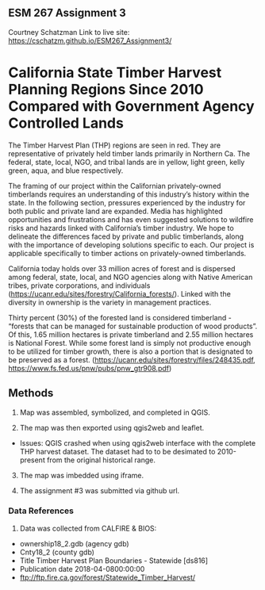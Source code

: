## ESM 267 Assignment 3

Courtney Schatzman
Link to live site: https://cschatzm.github.io/ESM267_Assignment3/

# California State Timber Harvest Planning Regions Since 2010 Compared with Government Agency Controlled Lands

The Timber Harvest Plan (THP) regions are seen in red. They are representative of privately held timber lands primarily in Northern Ca. The federal, state, local, NGO, and tribal lands are in yellow, light green, kelly green, aqua, and blue respectively. 

The framing of our project within the Californian privately-owned timberlands requires an understanding of this industry’s history within the state. In the following section, pressures experienced by the industry for both public and private land are expanded. Media has highlighted opportunities and frustrations and has even suggested solutions to wildfire risks and hazards linked with California’s timber industry. We hope to delineate the differences faced by private and public timberlands, along with the importance of developing solutions specific to each. Our project is applicable specifically to timber actions on privately-owned timberlands.

California today holds over 33 million acres of forest and is dispersed among federal, state, local, and NGO agencies along with Native American tribes, private corporations, and individuals (https://ucanr.edu/sites/forestry/California_forests/). Linked with the diversity in ownership is the variety in management practices. 

Thirty percent (30%) of the forested land is considered timberland - “forests that can be managed for sustainable production of wood products”. Of this, 1.65 million hectares is private timberland and 2.55 million hectares is National Forest. While some forest land is simply not productive enough to be utilized for timber growth, there is also a portion that is designated to be preserved as a forest. (https://ucanr.edu/sites/forestry/files/248435.pdf, https://www.fs.fed.us/pnw/pubs/pnw_gtr908.pdf) 

## Methods 

1) Map was assembled, symbolized, and completed in QGIS.

2) The map was then exported using qgis2web and leaflet.
  - Issues: QGIS crashed when using qgis2web interface with the complete THP harvest dataset. 
    The dataset had to to be desimated to 2010-present from the original historical range.

3) The map was imbedded using iframe. 

4) The assignment #3 was submitted via github url.

### Data References

1) Data was collected from CALFIRE & BIOS:
- ownership18_2.gdb (agency gdb)
- Cnty18_2 (county gdb)
- Title Timber Harvest Plan Boundaries - Statewide [ds816]
- Publication date 2018-04-0800:00:00
- ftp://ftp.fire.ca.gov/forest/Statewide_Timber_Harvest/

